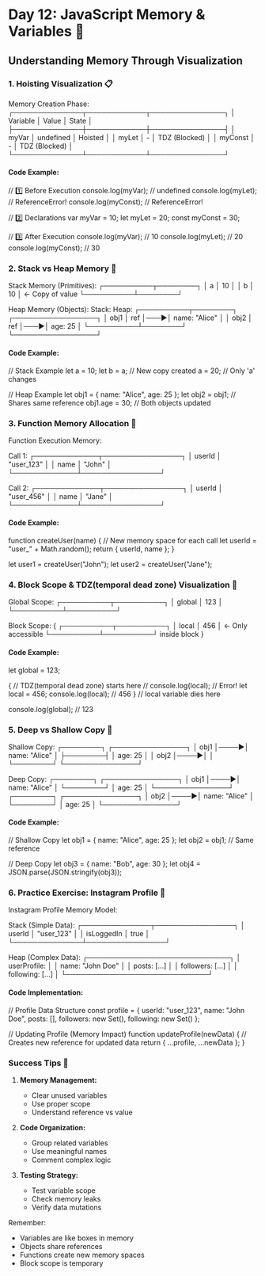 # Day 12: JavaScript Memory & Variables 🧠
## Understanding Memory Through Visualization

### 1. Hoisting Visualization 📋


Memory Creation Phase:
┌──────────────┬────────────┬───────────────┐
│   Variable   │   Value    │     State     │
├──────────────┼────────────┼───────────────┤
│ myVar        │ undefined  │ Hoisted       │
│ myLet        │    -       │ TDZ (Blocked) │
│ myConst      │    -       │ TDZ (Blocked) │
└──────────────┴────────────┴───────────────┘


#### Code Example:

// 1️⃣ Before Execution
console.log(myVar);   // undefined
console.log(myLet);   // ReferenceError!
console.log(myConst); // ReferenceError!

// 2️⃣ Declarations
var myVar = 10;
let myLet = 20;
const myConst = 30;

// 3️⃣ After Execution
console.log(myVar);   // 10
console.log(myLet);   // 20
console.log(myConst); // 30


### 2. Stack vs Heap Memory 🏢


Stack Memory (Primitives):
┌──────────┬────────┐
│    a     │   10   │
│    b     │   10   │  ← Copy of value
└──────────┴────────┘

Heap Memory (Objects):
Stack:                    Heap:
┌──────────┬────────┐    ┌─────────────────┐
│  obj1    │   ref  │───►│ name: "Alice"   │
│  obj2    │   ref  │───►│ age: 25         │
└──────────┴────────┘    └─────────────────┘


#### Code Example:

// Stack Example
let a = 10;
let b = a;    // New copy created
a = 20;       // Only 'a' changes

// Heap Example
let obj1 = { name: "Alice", age: 25 };
let obj2 = obj1;  // Shares same reference
obj1.age = 30;    // Both objects updated


### 3. Function Memory Allocation 🔄


Function Execution Memory:

Call 1:
┌─────────────┬────────────────┐
│   userId    │ "user_123"     │
│   name      │ "John"         │
└─────────────┴────────────────┘

Call 2:
┌─────────────┬────────────────┐
│   userId    │ "user_456"     │
│   name      │ "Jane"         │
└─────────────┴────────────────┘


#### Code Example:

function createUser(name) {
    // New memory space for each call
    let userId = "user_" + Math.random();
    return { userId, name };
}

let user1 = createUser("John");
let user2 = createUser("Jane");


### 4. Block Scope & TDZ(temporal dead zone) Visualization 🚧


Global Scope:
┌──────────┬──────────┐
│  global  │   123    │
└──────────┴──────────┘

Block Scope: {
    ┌──────────┬──────────┐
    │  local   │   456    │ ← Only accessible
    └──────────┴──────────┘    inside block
}


#### Code Example:

let global = 123;

{
    // TDZ(temporal dead zone) starts here
    // console.log(local); // Error!
    let local = 456;
    console.log(local);  // 456
} // local variable dies here

console.log(global);  // 123


### 5. Deep vs Shallow Copy 📝


Shallow Copy:
┌────────┐     ┌───────────────┐
│ obj1   │────►│ name: "Alice" │
├────────┤     │ age: 25       │
│ obj2   │────►│               │
└────────┘     └───────────────┘

Deep Copy:
┌────────┐     ┌───────────────┐
│ obj1   │────►│ name: "Alice" │
└────────┘     │ age: 25       │
              └───────────────┘
┌────────┐     ┌───────────────┐
│ obj2   │────►│ name: "Alice" │
└────────┘     │ age: 25       │
              └───────────────┘


#### Code Example:

// Shallow Copy
let obj1 = { name: "Alice", age: 25 };
let obj2 = obj1;  // Same reference

// Deep Copy
let obj3 = { name: "Bob", age: 30 };
let obj4 = JSON.parse(JSON.stringify(obj3));


### 6. Practice Exercise: Instagram Profile 📱


Instagram Profile Memory Model:

Stack (Simple Data):
┌──────────────┬────────────────┐
│ userId       │ "user_123"     │
│ isLoggedIn   │ true           │
└──────────────┴────────────────┘

Heap (Complex Data):
┌─────────────────────────────┐
│ userProfile:                │
│   name: "John Doe"          │
│   posts: [...]             │
│   followers: [...]         │
│   following: [...]         │
└─────────────────────────────┘


#### Code Implementation:

// Profile Data Structure
const profile = {
    userId: "user_123",
    name: "John Doe",
    posts: [],
    followers: new Set(),
    following: new Set()
};

// Updating Profile (Memory Impact)
function updateProfile(newData) {
    // Creates new reference for updated data
    return { ...profile, ...newData };
}


### Success Tips 🌟

1. **Memory Management:**
   - Clear unused variables
   - Use proper scope
   - Understand reference vs value

2. **Code Organization:**
   - Group related variables
   - Use meaningful names
   - Comment complex logic

3. **Testing Strategy:**
   - Test variable scope
   - Check memory leaks
   - Verify data mutations

Remember:
- Variables are like boxes in memory
- Objects share references
- Functions create new memory spaces
- Block scope is temporary